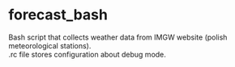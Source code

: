 # forecast_bash
Bash script that collects weather data from IMGW website (polish meteorological stations).
<br />.rc file stores configuration about debug mode.
